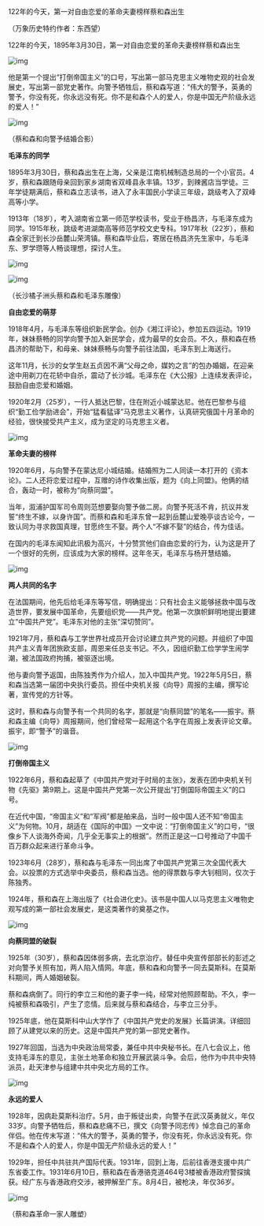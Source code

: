 122年的今天，第一对自由恋爱的革命夫妻榜样蔡和森出生

（万象历史特约作者：东西望）

122年的今天，1895年3月30日，第一对自由恋爱的革命夫妻榜样蔡和森出生

![img](http://inews.gtimg.com/newsapp_match/0/912634846/0)

他是第一个提出“打倒帝国主义”的口号，写出第一部马克思主义唯物史观的社会发展史，写出第一部党史著作。向警予牺牲后，蔡和森写道：“伟大的警予，英勇的警予，你没有死，你永远没有死。你不是和森个人的爱人，你是中国无产阶级永远的爱人！”

![img](http://inews.gtimg.com/newsapp_match/0/1322850421/0)

（蔡和森和向警予结婚合影）

**毛泽东的同学**

1895年3月30日，蔡和森出生在上海，父亲是江南机械制造总局的一个小官员。4岁，蔡和森跟随母亲回到家乡湖南省双峰县永丰镇。13岁，到辣酱店当学徒。三年学徒期满后，蔡和森立志读书，进入了永丰国民小学读三年级，跳级考入了双峰高等小学。

1913年（18岁），考入湖南省立第一师范学校读书，受业于杨昌济，与毛泽东成为同学。1915年秋，跳级考进湖南高等师范学校文史专科。1917年秋（22岁），蔡和森全家迁到长沙岳麓山荣湾镇。蔡和森毕业后，寄居在杨昌济先生家中，与毛泽东、罗学瓒等人畅谈理想，探讨人生。

![img](http://inews.gtimg.com/newsapp_match/0/1322850422/0)

![img](http://inews.gtimg.com/newsapp_match/0/1322850423/0)

（长沙橘子洲头蔡和森和毛泽东雕像）

**自由恋爱的萌芽**

1918年4月，与毛泽东等组织新民学会。创办《湘江评论》，参加五四运动。1919年，妹妹蔡畅的同学向警予加入新民学会，成为最早的女会员。不久，蔡和森在杨昌济的帮助下，和母亲、妹妹蔡畅与向警予前往法国，毛泽东到上海送行。

这年11月，长沙的女学生赵五贞因不满“父母之命，媒妁之言”的包办婚姻，在迎亲途中用剃刀在花轿中自杀，震动了长沙城。毛泽东在《大公报》上连续发表评论，鼓励自由恋爱和婚姻。

1920年2月（25岁），一行人抵达巴黎，住在附近小城蒙达尼。他在巴黎参与组织“勤工俭学励进会”，开始“猛看猛译”马克思主义著作，认真研究俄国十月革命的经验，很快接受共产主义，成为坚定的马克思主义者。

![img](http://inews.gtimg.com/newsapp_match/0/1322850424/0)

**革命夫妻的榜样**

1920年6月，与向警予在蒙达尼小城结婚。结婚照为二人同读一本打开的《资本论》。二人还将恋爱过程中，互赠的诗作收集出版，题为《向上同盟》。他俩的结合，轰动一时，被称为“向蔡同盟”。

当年，溆浦护国军司令周则范想要娶向警予做二房。向警予死活不肯，抗议并发誓“终生不嫁，以身许国”。而蔡和森和毛泽东曾一起到岳麓山爱晚亭谈古论今，一致认同为寻求救国真理，甘愿终生不娶。两个人“不嫁不娶”的结合，传为佳话。

在国内的毛泽东闻知此讯极为高兴，十分赞赏他们自由恋爱的行为，认为这是开了一个很好的先例，应该成为大家的榜样。这年冬天，毛泽东与杨开慧结婚。

![img](http://inews.gtimg.com/newsapp_match/0/1322850695/0)

**两人共同的名字**

在法国期间，他先后给毛泽东等写信，明确提出：只有社会主义能够拯救中国与改造世界，要发展中国革命，先要组织党——共产党。他第一次旗帜鲜明地提出要建立“中国共产党”。毛泽东对他的主张“深切赞同”。

1921年7月，蔡和森与工学世界社成员开会讨论建立共产党的问题。并组织了中国共产主义青年团旅欧支部，周恩来任总支书记。不久，因组织勤工俭学学生闹学潮，被法国政府拘捕，被驱逐出境。

他与妻向警予返国，由陈独秀作为介绍人，加入中国共产党。1922年5月5日，蔡和森当选第一届团中央执行委员。担任中央机关报《向导》周报的主编，撰写论著，宣传党的方针等。

这时，蔡和森与向警予有一个共同的名字，那就是“向蔡同盟”的笔名——振宇。蔡和森主编《向导》周报期间，他们曾经常一起用这个名字在周报上发表评论文章。振宇，即“警予”的谐音。

![img](http://inews.gtimg.com/newsapp_match/0/1322850696/0)

**打倒帝国主义**

1922年6月，蔡和森起草了《中国共产党对于时局的主张》，发表在团中央机关刊物《先驱》第9期上。这是中国共产党第一次公开提出“打倒国际帝国主义”的口号。

在近代中国，“帝国主义”和“军阀”都是舶来品，当时一般中国人还不知“帝国主义”为何物。10月，胡适在《国际的中国》一文中说：“打倒帝国主义”的口号，“很像乡下人谈海外奇闻，几乎全无事实上的根据”。然而正是这一口号推动了中国千百万群众起来进行革命斗争。

1923年6月（28岁），蔡和森与毛泽东一同出席了中国共产党第三次全国代表大会。以投票的方式选举中央委员，蔡和森当选。他的得票数与李大钊相同，仅次于陈独秀。

1924年，蔡和森在上海出版了《社会进化史》。该书是中国人以马克思主义唯物史观写成的第一部社会发展史，是这类著作的奠基之作。

![img](http://inews.gtimg.com/newsapp_match/0/1322850697/0)

**向蔡同盟的破裂**

1925年（30岁），蔡和森因体弱多病，去北京治疗。替任中央宣传部部长的彭述之对向警予关照有加，两人陷入情网。年底，蔡和森和向警予一同去莫斯科。在莫斯科期间，两人婚姻破裂。

蔡和森病倒了。同行的李立三和他的妻子李一纯，经常对他照顾帮助。不久，李一纯被蔡和森吸引，产生了恋情。后来就与蔡和森结合，与李立三分手。

1925年底，他在莫斯科中山大学作了《中国共产党史的发展》长篇讲演。详细回顾了从建党以来的历史。这是中国共产党的第一部党史著作。

1927年回国，当选为中央政治局常委，兼任中共中央秘书长。在八七会议上，他支持毛泽东的意见，主张土地革命和独立开展武装斗争。会后，他作为中共中央特派员，赴天津参与组建中共中央北方局的工作。

![img](http://inews.gtimg.com/newsapp_match/0/1322850698/0)

**永远的爱人**

1928年，因病赴莫斯科治疗。5月，由于叛徒出卖，向警予在武汉英勇就义，年仅33岁。向警予牺牲后，蔡和森悲痛不已，撰文《向警予同志传》悼念自己的革命伴侣。他在传末写道：“伟大的警予，英勇的警予，你没有死，你永远没有死。你不是和森个人的爱人，你是中国无产阶级永远的爱人！”

1929年，担任中共驻共产国际代表。1931年，回到上海，后前往香港支援中共广东省委工作。1931年6月10日，蔡和森在香港骆克道464号3楼被香港政府警探擒获。经广东与香港政府交涉，被押解至广东。8月4日，被枪决，年仅36岁。

![img](http://inews.gtimg.com/newsapp_match/0/1322850699/0)

（蔡和森革命一家人雕塑）